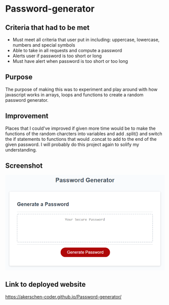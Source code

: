 # Password-generator
## Criteria that had to be met 
- Must meet all criteria that user put in including: uppercase, lowercase, numbers and special symbols
- Able to take in all requests and compute a password 
- Alerts user if password is too short or long 
- Must have alert when password is too short or too long 

## Purpose 
The purpose of making this was to experiment and play around with how javascript works in arrays, loops and functions to create a random password generator. 

## Improvement 
Places that I could've improved if given more time would be to make the functions of the random charcters into variables and add .split() and switch the if statements to functions that would .concat to add to the end of the given password. I will probably do this project again to solify my understanding. 

## Screenshot 
![password generator screenshot](./assets/images/screen-shot.png)

## Link to deployed website 
https://akerschen-coder.github.io/Password-generator/ 